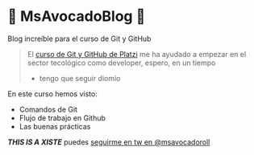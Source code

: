 # 🥑 MsAvocadoBlog 🥑
Blog increíble para el curso de Git y GitHub
>El [curso de Git y GitHub de Platzi](https://platzi.com/cursos/git-github/ "curso de Git y GitHub de Platzi") me ha ayudado a empezar en el sector tecológico como developer, espero, en un tiempo
> - tengo que seguir diomio

En este curso hemos visto:
* Comandos de Git
* Flujo de trabajo en Github
* Las buenas prácticas


***THIS IS A XISTE*** puedes [seguirme en tw en @msavocadoroll](https://twitter.com/msavocadoroll "seguirme en tw en @msavocadoroll")